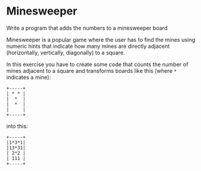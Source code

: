 # Minesweeper

Write a program that adds the numbers to a minesweeper board

Minesweeper is a popular game where the user has to find the mines using numeric hints that indicate how many mines are
directly adjacent
(horizontally, vertically, diagonally) to a square.

In this exercise you have to create some code that counts the number of mines adjacent to a square and transforms boards
like this (where `*`
indicates a mine):

    +-----+
    | * * |
    |  *  |
    |  *  |
    |     |
    +-----+

into this:

    +-----+
    |1*3*1|
    |13*31|
    | 2*2 |
    | 111 |
    +-----+

